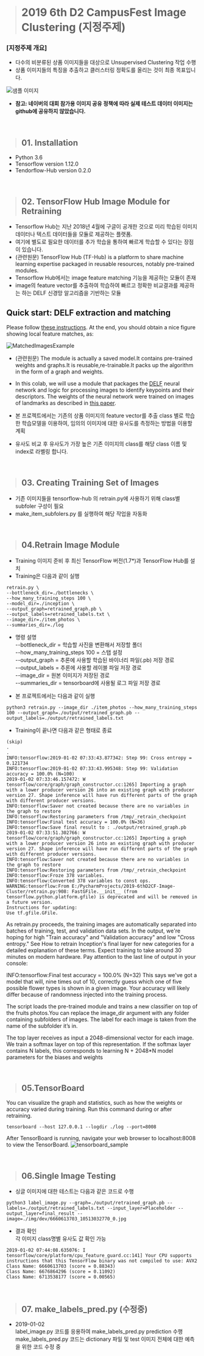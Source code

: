 ># 2019 6th D2 CampusFest Image Clustering (지정주제)

### [지정주제 개요]
- 다수의 비분류된 상품 이미지들을 대상으로 Unsupervised Clustering 작업 수행
- 상품 이미지들의 특징을 추출하고 클러스터링 정확도를 올리는 것이 최종 목표입니다.

![샘플 이미지](https://github.com/D2CampusFest/6th/blob/master/image-cluster/wiki/img-sample.png)

- **참고: 네이버의 대회 참가용 이미지 공유 정책에 따라 실제 테스트 데이터 이미지는 github에 공유하지 않았습니다.**
 
&nbsp;
>## 01. Installation
- Python 3.6
- Tensorflow version 1.12.0 
- Tendorflow-Hub version 0.2.0 
 
&nbsp;
>## 02. TensorFlow Hub Image Module for Retraining
- Tensorflow Hub는 지난 2018년 4월에 구글이 공개한 것으로 미리 학습된 이미지 데이터나 텍스트 데이터들을 모듈로 제공하는 플랫폼.   
- 여기에 별도로 필요한 데이터를 추가 학습을 통하여 빠르게 학습할 수 있다는 장점이 있습니다.
- (관련원문) TensorFlow Hub (TF-Hub) is a platform to share machine learning expertise packaged in reusable resources, notably pre-trained modules.
- Tensorflow Hub에서는 image feature matching 기능을 제공하는 모듈이 존재  
- image의 feature vector를 추출하여 학습하여 빠르고 정확한 비교결과를 제공하는 하는 DELF 신경망 알고리즘을 기반하는 모듈

## Quick start: DELF extraction and matching

Please follow [these instructions](EXTRACTION_MATCHING.md). At the end, you
should obtain a nice figure showing local feature matches, as:

![MatchedImagesExample](matched_images_example.png)

- (관련원문)  The module is actually a saved model.It contains pre-trained weights and graphs.It is reusable,re-trainable.It packs up the algorithm in the form of a graph and weights.
- In this colab, we will use a module that packages the [DELF](https://github.com/tensorflow/models/tree/master/research/delf) neural network and logic for processing images to identify keypoints and their descriptors. The weights of the neural network were trained on images of landmarks as described in [this paper](https://arxiv.org/abs/1612.06321).

- 본 프로젝트에서는 기존의 상품 이미지의 feature vector를 추출 class 별로 학습한 학습모델을 이용하여, 임의의 이미지에 대한 유사도를 측정하는 방법을 이용할 계획
- 유사도 비교 후 유사도가 가장 높은 기존 이미지의 class를 해당 class 이름 및 index로 라벨링 합니다.
 

&nbsp;
>## 03. Creating Training Set of Images
- 기존 이미지들을 tensorflow-hub 의 retrain.py에 사용하기 위해 class별 subfoler 구성이 필요
- make_item_subfolers.py 를 실행하여 해당 작업을 자동화 

&nbsp; 
>## 04.Retrain Image Module

* Training 이미지 준비 후 최신 TensorFlow 버전(1.7*)과 TensorFlow Hub를 설치
* Training은 다음과 같이 실행

~~~
retrain.py \
--bottleneck_dir=./bottlenecks \
--how_many_training_steps 100 \
--model_dir=./inception \
--output_graph=retrained_graph.pb \
--output_labels=retrained_labels.txt \
--image_dir=./item_photos \
--summaries_dir=./log
~~~
* 명령 설명    
--bottleneck_dir = 학습할 사진을 변환해서 저장할 폴더    
--how_many_training_steps 100  = 스탭 설정   
--output_graph = 추론에 사용할 학습된 바이너리 파일(.pb) 저장 경로  
--output_labels = 추론에 사용할 레이블 파일 저장 경로  
--image_dir = 원본 이미지가 저장된 경로  
--summaries_dir = tensorboard에 사용될 로그 파일 저장 경로  

* 본 프로젝트에서는 다음과 같이 실행
~~~ 
python3 retrain.py --image_dir ./item_photos --how_many_training_steps 100 --output_graph=./output/retrained_graph.pb --output_labels=./output/retrained_labels.txt
~~~

* Training이 끝나면 다음과 같은 형태로 종료
~~~
(skip)
.
.
INFO:tensorflow:2019-01-02 07:33:43.877342: Step 99: Cross entropy = 0.121734
INFO:tensorflow:2019-01-02 07:33:43.995348: Step 99: Validation accuracy = 100.0% (N=100)
2019-01-02 07:33:46.157472: W tensorflow/core/graph/graph_constructor.cc:1265] Importing a graph with a lower producer version 26 into an existing graph with producer version 27. Shape inference will have run different parts of the graph with different producer versions.
INFO:tensorflow:Saver not created because there are no variables in the graph to restore
INFO:tensorflow:Restoring parameters from /tmp/_retrain_checkpoint
INFO:tensorflow:Final test accuracy = 100.0% (N=36)
INFO:tensorflow:Save final result to : ./output/retrained_graph.pb
2019-01-02 07:33:51.302766: W tensorflow/core/graph/graph_constructor.cc:1265] Importing a graph with a lower producer version 26 into an existing graph with producer version 27. Shape inference will have run different parts of the graph with different producer versions.
INFO:tensorflow:Saver not created because there are no variables in the graph to restore
INFO:tensorflow:Restoring parameters from /tmp/_retrain_checkpoint
INFO:tensorflow:Froze 378 variables.
INFO:tensorflow:Converted 378 variables to const ops.
WARNING:tensorflow:From E:/PycharmProjects/2019-6thD2CF-Image-Cluster/retrain.py:908: FastGFile.__init__ (from tensorflow.python.platform.gfile) is deprecated and will be removed in a future version.
Instructions for updating:
Use tf.gfile.GFile.
~~~

As retrain.py proceeds, the training images are automatically separated into batches of training, test, and validation data sets.
In the output, we're hoping for high "Train accuracy" and "Validation accuracy" and low "Cross entropy." See How to retrain Inception's final layer for new categories for a detailed explanation of these terms. Expect training to take around 30 minutes on modern hardware.
Pay attention to the last line of output in your console:

INFO:tensorflow:Final test accuracy = 100.0% (N=32)
This says we've got a model that will, nine times out of 10, correctly guess which one of five possible flower types is shown in a given image. Your accuracy will likely differ because of randomness injected into the training process.

The script loads the pre-trained module and trains a new classifier on top of the fruits photos.You can replace the image_dir argument with any folder containing subfolders of
images. The label for each image is taken from the name of the subfolder it’s in.

The top layer receives as input a 2048-dimensional vector for each image. We train a softmax layer on top of this representation. If the softmax layer contains N labels, this corresponds to learning N + 2048*N model parameters for the biases and weights

&nbsp;
>## 05.TensorBoard  
You can visualize the graph and statistics, such as how the weights or accuracy varied during training.
Run this command during or after retraining.

~~~
tensorboard --host 127.0.0.1 --logdir ./log --port=8008
~~~

After TensorBoard is running, navigate your web browser to localhost:8008 to view the TensorBoard.
![tensorboard_sample](./tensorboard_sample.PNG)

&nbsp;
>## 06.Single Image Testing
* 싱글 이미지에 대한 테스트는 다음과 같은 코드로 수행
~~~
python3 label_image.py --graph=./output/retrained_graph.pb --labels=./output/retrained_labels.txt --input_layer=Placeholder --output_layer=final_result --image=./img/dev/6660613703_10513032770_0.jpg
~~~

* 결과 확인  
각 이미지 class명별 유사도 값 확인 가능
~~~
2019-01-02 07:44:08.635076: I tensorflow/core/platform/cpu_feature_guard.cc:141] Your CPU supports instructions that this TensorFlow binary was not compiled to use: AVX2
Class Name: 6660613703 (score = 0.88343)
Class Name: 6676864296 (score = 0.11092)
Class Name: 6713538177 (score = 0.00565)
~~~


&nbsp;
>## 07. make_labels_pred.py (수정중)
* 2019-01-02    
label_image.py 코드를 응용하여 make_labels_pred.py prediction 수행
make_labels_pred.py 코드는 dictionary 파일 및 test 이미지 전체에 대한 예측을 위한 코드 수정 중

